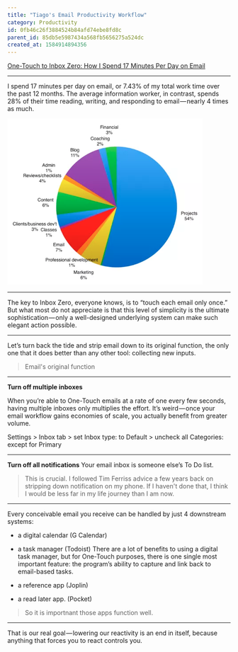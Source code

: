 ```yaml
---
title: "Tiago's Email Productivity Workflow"
category: Productivity
id: 0fb46c26f3884524b84afd74ebe8fd8c
parent_id: 85db5e5987434a568fb5656275a524dc
created_at: 1584914894356
---
```


[One-Touch to Inbox Zero: How I Spend 17 Minutes Per Day on Email](https://fortelabs.co/blog/one-touch-to-inbox-zero)

---

I spend 17 minutes per day on email, or 7.43% of my total work time over the past 12 months.
The average information worker, in contrast, spends 28% of their time reading, writing, and responding to email — nearly 4 times as much.

![d950d041591b17cc40ba369936b76f88.png](./resources/5be52d1ad2b846c68ef827cd8ce68cea.png)

---

The key to Inbox Zero, everyone knows, is to “touch each email only once.”
But what most do not appreciate is that this level of simplicity is the ultimate sophistication — only a well-designed underlying system can make such elegant action possible.

---

Let’s turn back the tide and strip email down to its original function, the only one that it does better than any other tool: collecting new inputs.

> Email's original function

---

**Turn off multiple inboxes**

When you’re able to One-Touch emails at a rate of one every few seconds, having multiple inboxes only multiplies the effort. It’s weird — once your email workflow gains economies of scale, you actually benefit from greater volume.

Settings > Inbox tab > set Inbox type: to Default > uncheck all Categories: except for Primary

---

**Turn off all notifications**
Your email inbox is someone else’s To Do list.

> This is crucial. I followed Tim Ferriss advice a few years back on stripping down notification on my phone. If I haven't done that, I think I would be less far in my life journey than I am now.

---

Every conceivable email you receive can be handled by just 4 downstream systems: 
* a digital calendar (G Calendar)
* a task manager (Todoist)
		There are a lot of benefits to using a digital task manager, but for One-Touch purposes, there is one single most important feature: the program’s ability to capture and link back to email-based tasks.
		
* a reference app (Joplin)
* a read later app. (Pocket)

> So it is importnant those apps function well.

---

That is our real goal — lowering our reactivity is an end in itself, because anything that forces you to react controls you.

    